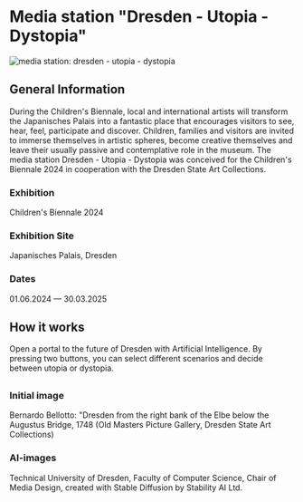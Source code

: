 # Media station "Dresden - Utopia - Dystopia"
![media station: dresden - utopia - dystopia](https://japanisches-palais.skd.museum/fileadmin/_processed_/6/0/csm_020624killig178_db49e2398a.jpg)

## General Information
During the Children's Biennale, local and international artists will transform the Japanisches Palais into a fantastic place that encourages visitors to see, hear, feel, participate and discover. Children, families and visitors are invited to immerse themselves in artistic spheres, become creative themselves and leave their usually passive and contemplative role in the museum. The media station Dresden - Utopia - Dystopia was conceived for the Children's Biennale 2024 in cooperation with the Dresden State Art Collections.
### Exhibition
Children's Biennale 2024
### Exhibition Site
Japanisches Palais, Dresden
### Dates
01.06.2024 — 30.03.2025

## How it works
Open a portal to the future of Dresden with Artificial Intelligence.
By pressing two buttons, you can select different scenarios and decide between utopia or dystopia.

## 
### Initial image
Bernardo Bellotto: "Dresden from the right bank of the Elbe below the Augustus Bridge, 1748 (Old Masters Picture Gallery, Dresden State Art Collections)
### AI-images
Technical University of Dresden, Faculty of Computer Science, Chair of Media Design, created with Stable Diffusion by Stability AI Ltd.



